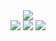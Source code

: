 <div align="center">
  <a href="https://github.com/devxb/gitanimals">
  <img src="https://render.gitanimals.org/farms/{SID12g}"/>
  </a>
</div>

<div align="center">
<a href="https://sid12g.dev"><img src="https://img.shields.io/badge/about%20me-FFCD11?style=for-the-badge&logo=aboutdotme&logoColor=black"/></a>
<a href="https://post.sid12g.dev"><img src="https://img.shields.io/badge/blog-008080?style=for-the-badge&logo=gitbook&logoColor=white" /></a>
<a href="mailto:ad@sid12g.dev">  <img src="https://img.shields.io/badge/mail-005FF9?style=for-the-badge&logo=maildotru&logoColor=white"/></a>
</div>
